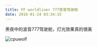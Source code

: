 ```yaml
---
title: FF worldliner 777夜景驾驶舱
date: 2016-01-24 03:34:15
---
```


黑夜中的波音777驾驶舱，灯光效果真的很美

![cpuwolf](/images/data/attachment/201601/24/113310ca0i4l1lua4i8glg.jpg)


